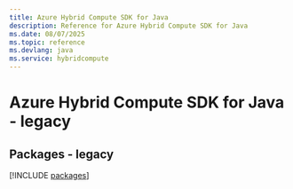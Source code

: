 ```yaml
---
title: Azure Hybrid Compute SDK for Java
description: Reference for Azure Hybrid Compute SDK for Java
ms.date: 08/07/2025
ms.topic: reference
ms.devlang: java
ms.service: hybridcompute
---
```

# Azure Hybrid Compute SDK for Java - legacy
## Packages - legacy
[!INCLUDE [packages](hybrid-compute-index.md)]